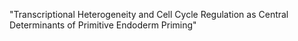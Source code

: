 "Transcriptional Heterogeneity and Cell Cycle Regulation as Central Determinants of Primitive Endoderm Priming"
